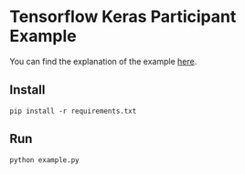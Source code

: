 # Tensorflow Keras Participant Example

You can find the explanation of the example [here](https://xain-sdk.readthedocs.io/en/latest/examples/tensorflow_keras.html).

## Install

```
pip install -r requirements.txt
```

## Run

```
python example.py
```
